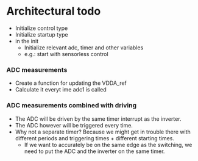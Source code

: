 # Architectural todo
- Initialize control type
- Initialize startup type
- in the init
	- Initialize relevant adc, timer and other variables
	- e.g.: start with sensorless control

### ADC measurements
- Create a function for updating the VDDA_ref
- Calculate it everyt ime adc1 is called

### ADC measurements combined with driving
- The ADC will be driven by the same timer interrupt as the inverter.
- The ADC however will be triggered every time.
- Why not a separate timer? Because we might get in trouble there with different periods and triggering times + different starting times.
	- If we want to accurately be on the same edge as the switching, we need to put the ADC and the inverter on the same timer.
	